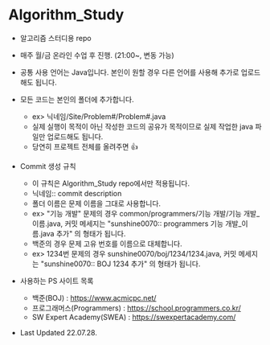 # Algorithm_Study

* 알고리즘 스터디용 repo
* 매주 월/금 온라인 수업 후 진행. (21:00~, 변동 가능)
* 공통 사용 언어는 Java입니다. 본인이 원할 경우 다른 언어를 사용해 추가로 업로드해도 됩니다.
* 모든 코드는 본인의 폴더에 추가합니다.
  * ex> 닉네임/Site/Problem#/Problem#.java
  * 실제 실행이 목적이 아닌 작성한 코드의 공유가 목적이므로 실제 작업한 java 파일만 업로드해도 됩니다.
  * 당연히 프로젝트 전체를 올려주면 :+1:

* Commit 생성 규칙
  * 이 규칙은 Algorithm_Study repo에서만 적용됩니다.
  * 닉네임:: commit description
  * 폴더 이름은 문제 이름을 그대로 사용합니다.
  * ex> "기능 개발" 문제의 경우 common/programmers/기능 개발/기능 개발_이름.java, 커밋 메세지는 "sunshine0070:: programmers 기능 개발_이름.java 추가" 의 형태가 됩니다.
  * 백준의 경우 문제 고유 번호를 이름으로 대체합니다.
  * ex> 1234번 문제의 경우 sunshine0070/boj/1234/1234.java, 커밋 메세지는 "sunshine0070:: BOJ 1234 추가" 의 형태가 됩니다.

* 사용하는 PS 사이트 목록
  * 백준(BOJ) : https://www.acmicpc.net/
  * 프로그래머스(Programmers) : https://school.programmers.co.kr/
  * SW Expert Academy(SWEA) : https://swexpertacademy.com/

* Last Updated 22.07.28.
